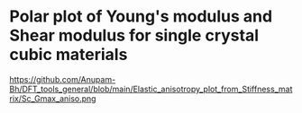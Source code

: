 # Polar plot of Young's modulus and Shear modulus for single crystal cubic materials

https://github.com/Anupam-Bh/DFT_tools_general/blob/main/Elastic_anisotropy_plot_from_Stiffness_matrix/Sc_Gmax_aniso.png
